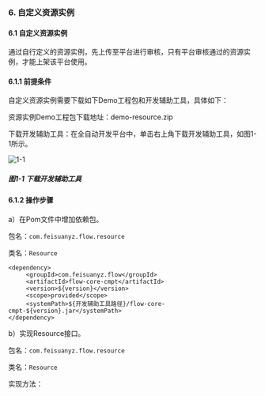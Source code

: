 ### 6. 自定义资源实例

#### 6.1 自定义资源实例

通过自行定义的资源实例，先上传至平台进行审核，只有平台审核通过的资源实例，才能上架该平台使用。

#### 6.1.1 前提条件

自定义资源实例需要下载如下Demo工程包和开发辅助工具，具体如下：

资源实例Demo工程包下载地址：demo-resource.zip

下载开发辅助工具：在全自动开发平台中，单击右上角下载开发辅助工具，如图1-1所示。

![1-1](https://www.feisuanyz.com/fsimage/gj-image/gj_0000_img.png)

##### 图1-1 下载开发辅助工具

#### 6.1.2 操作步骤

a）在Pom文件中增加依赖包。

包名：` com.feisuanyz.flow.resource `

类名：` Resource `

```
<dependency>
     <groupId>com.feisuanyz.flow</groupId>
     <artifactId>flow-core-cmpt</artifactId>
     <version>${version}</version>
     <scope>provided</scope>
     <systemPath>${开发辅助工具路径}/flow-core-cmpt-${version}.jar</systemPath>
</dependency>
```

b）实现Resource接口。

包名：` com.feisuanyz.flow.resource `

类名：` Resource `

实现方法：
